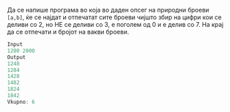 Да се напише програма во која во даден опсег на природни броеви `[a,b]`, ќе се најдат и отпечатат сите броеви чијшто збир на цифри кои се деливи со 2,
но НЕ се деливи со 3, е поголем од 0 и е делив со 7. На крај да се отпечати и бројот на вакви броеви.

```C++
Input
1200 2000
Output
1248
1284
1428
1482
1824
1842
Vkupno: 6
```